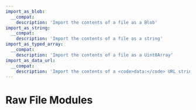 ```yaml
---
import_as_blob:
  __compat:
    description: 'Import the contents of a file as a Blob'
import_as_string:
  __compat:
    description: 'Import the contents of a file as a string'
import_as_typed_array:
  __compat:
    description: 'Import the contents of a file as a Uint8Array'
import_as_data_url:
  __compat:
    description: 'Import the contents of a <code>data:</code> URL string'
---
```


# Raw File Modules
